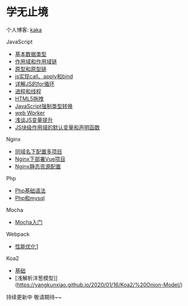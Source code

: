 # 学无止境

个人博客: [kaka](https://yangkunxiao.github.io/) 

JavaScript

- [基本数据类型](https://yangkunxiao.github.io//2019/11/21/JavaScript/dataType/)
- [作用域和作用域链](https://yangkunxiao.github.io/2019/11/21/JavaScript/ScopeChain/)
- [原型和原型链](https://yangkunxiao.github.io/2019/11/21/JavaScript/prototype/)
- [js实现call、apply和bind](https://yangkunxiao.github.io/2019/11/21/JavaScript/change-this/)
- [详解JS的for循环](https://yangkunxiao.github.io/2019/11/21/JavaScript/for/)
- [进程和线程](https://yangkunxiao.github.io/2019/12/04/JavaScript/EventLoop/)
- [HTML5拖拽](https://yangkunxiao.github.io/2019/12/15/JavaScript/drag/)
- [JavaScript强制类型转换](https://yangkunxiao.github.io/2019/12/20/JavaScript/类型转换/)
- [web Worker](https://yangkunxiao.github.io/2019/12/20/JavaScript/webWorker/)
- [浅谈JS变量提升](https://yangkunxiao.github.io/2019/12/20/JavaScript/variableHoisting/)
- [JS块级作用域的默认变量和声明函数](https://yangkunxiao.github.io/2019/12/20/JavaScript/block-scope-function/)

Nginx

- [同域名下配置多项目](https://yangkunxiao.github.io/2019/11/23/Nginx/multiProject/)
- [Nginx下部署Vue项目](https://yangkunxiao.github.io/2019/11/23/Nginx/vue/)
- [Nginx静态资源配置](https://yangkunxiao.github.io/2019/11/23/Nginx/staticSource/)

Php

- [Php基础语法](https://yangkunxiao.github.io/2019/11/22/Php/base/)
- [Php和mysql](https://yangkunxiao.github.io/2019/11/22/Php/mysql/)

Mocha

- [Mocha入门](https://yangkunxiao.github.io/2019/11/30/Mocha/index/)

Webpack

- [性能优化1](https://yangkunxiao.github.io/2019/11/30/Webpack/tree-shaking/)

Koa2

- [基础](https://yangkunxiao.github.io/2020/01/16/Koa2/base/)
- [浅解析洋葱模型]](https://yangkunxiao.github.io/2020/01/16/Koa2/%20Onion-Model/)





持续更新中 敬请期待~~

